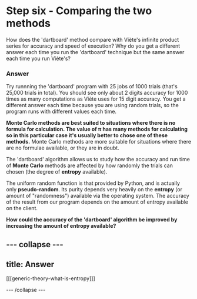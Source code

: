 # Step six - Comparing the two methods


How does the 'dartboard' method compare with Viète's infinite product series for accuracy and speed of execution? Why do you get a different answer each time you run the 'dartboard' technique but the same answer each time you run Viète's?

### Answer
Try runnning the 'dartboard' program with 25 jobs of 1000 trials (that's 25,000 trials in total). You should see only about 2 digits accuracy for 1000 times as many computations as Viète uses for 15 digit accuracy. You get a different answer each time because you are using random trials, so the program runs with different values each time.

**Monte Carlo methods are best suited to situations where there is no formula for calculation. The value of π has many methods for calculating so in this particular case it's usually better to chose one of these methods.** Monte Carlo methods are more suitable for situations where there are no formulae available, or they are in doubt.

The 'dartboard' algorithm allows us to study how the accuracy and run time of **Monte Carlo** methods are affected by how randomly the trials can chosen (the degree of **entropy** available).

The uniform random function is that provided by Python, and is actually only **pseudo-random**. Its purity depends very heavily on the **entropy** (or amount of "randomness") available via the operating system. The accuracy of the result from our program depends on the amount of entropy available on the client.

**How could the accuracy of the 'dartboard' algorithm be improved by increasing the amount of entropy available?**

--- collapse ---
---
title: Answer
---

[[[generic-theory-what-is-entropy]]]

--- /collapse ---
